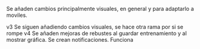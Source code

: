 Se añaden cambios principalmente visuales, en general y para adaptarlo a moviles.

v3
Se siguen añadiendo cambios visuales, se hace otra rama por si se rompe
v4
Se añaden mejoras de rebustes al guardar entrenamiento y al mostrar gráfica. Se crean notificaciones. Funciona
